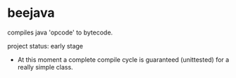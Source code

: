 # beejava
compiles java 'opcode' to bytecode.

project status: early stage
* At this moment a complete compile cycle is guaranteed (unittested) for a really simple class. 
